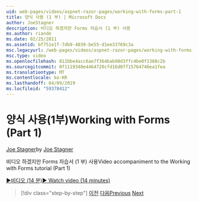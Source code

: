 ```yaml
---
uid: web-pages/videos/aspnet-razor-pages/working-with-forms-part-1
title: 양식 사용 (1 부) | Microsoft Docs
author: JoeStagner
description: 비디오 하겠지만 Forms 자습서 (1 부) 사용
ms.author: riande
ms.date: 02/25/2011
ms.assetid: bf751e1f-7db9-4039-be55-d1ee33769c3a
msc.legacyurl: /web-pages/videos/aspnet-razor-pages/working-with-forms-part-1
msc.type: video
ms.openlocfilehash: 812bbe4acc6ae7f364bab98d3ffc4be0f1388c2b
ms.sourcegitcommit: 0f1119340e4464720cfd16d0ff15764746ea1fea
ms.translationtype: MT
ms.contentlocale: ko-KR
ms.lasthandoff: 04/09/2019
ms.locfileid: "59378412"
---
```

# <a name="working-with-forms-part-1"></a><span data-ttu-id="6481f-103">양식 사용(1부)</span><span class="sxs-lookup"><span data-stu-id="6481f-103">Working with Forms (Part 1)</span></span>

<span data-ttu-id="6481f-104">[Joe Stagner](https://github.com/JoeStagner)</span><span class="sxs-lookup"><span data-stu-id="6481f-104">by [Joe Stagner](https://github.com/JoeStagner)</span></span>

<span data-ttu-id="6481f-105">비디오 하겠지만 Forms 자습서 (1 부) 사용</span><span class="sxs-lookup"><span data-stu-id="6481f-105">Video accompaniment to the Working with Forms tutorial (Part 1)</span></span>

[<span data-ttu-id="6481f-106">&#9654;비디오 (14 분)</span><span class="sxs-lookup"><span data-stu-id="6481f-106">&#9654; Watch video (14 minutes)</span></span>](https://channel9.msdn.com/Blogs/ASP-NET-Site-Videos/working-with-forms-part-1)

> [!div class="step-by-step"]
> <span data-ttu-id="6481f-107">[이전](creating-a-consistent-look-part-2.md)
> [다음](working-with-forms-part-2.md)</span><span class="sxs-lookup"><span data-stu-id="6481f-107">[Previous](creating-a-consistent-look-part-2.md)
[Next](working-with-forms-part-2.md)</span></span>
